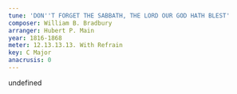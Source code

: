 ```yaml
---
tune: 'DON''T FORGET THE SABBATH, THE LORD OUR GOD HATH BLEST'
composer: William B. Bradbury
arranger: Hubert P. Main
year: 1816-1868
meter: 12.13.13.13. With Refrain
key: C Major
anacrusis: 0
---
```

undefined
